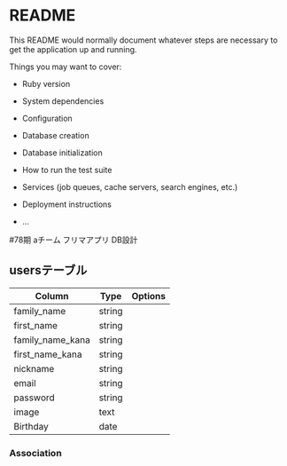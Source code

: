 # README

This README would normally document whatever steps are necessary to get the
application up and running.

Things you may want to cover:

* Ruby version

* System dependencies

* Configuration

* Database creation

* Database initialization

* How to run the test suite

* Services (job queues, cache servers, search engines, etc.)

* Deployment instructions

* ...

#78期 aチーム フリマアプリ DB設計
## usersテーブル
|Column|Type|Options|
|------|----|-------|
|family_name|string|
|first_name|string|
|family_name_kana|string|
|first_name_kana|string|
|nickname|string|
|email|string|
|password|string|
|image|text|
|Birthday|date|
### Association